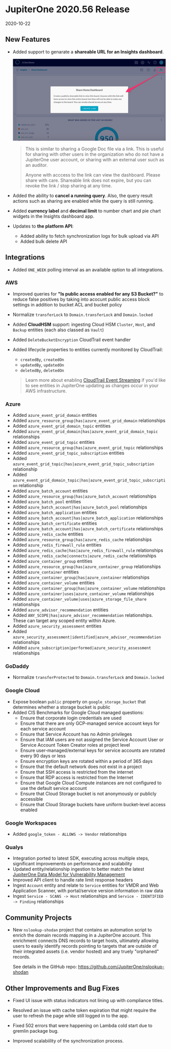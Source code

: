 # JupiterOne 2020.56 Release

2020-10-22

## New Features

- Added support to genarate a **shareable URL for an Insights dashboard**. 

  ![insights-dashboard-share-link](../assets/insights-dashboard-share-link.png)

  > This is similar to sharing a Google Doc file via a link. This is useful for sharing with other users 
  > in the organization who do not have a JupiterOne user account, or sharing with an external user such
  > as an auditor. 
  > 
  > Anyone with acccess to the link can view the dashboard. Please share with care. Shareable link does
  > not expire, but you can revoke the link / stop sharing at any time.

- Added the ability to **cancel a running query**. Also, the query result actions such as sharing are
  enabled while the query is still running.

- Added **currency label** and **decimal limit** to number chart and pie chart widgets in the Insights 
  dashboard app.

- Updates to **the platform API**:

  - Added ability to fetch synchronization logs for bulk upload via API
  - Added bulk delete API

## Integrations

- Added `ONE_WEEK` polling interval as an available option to all integrations.

### AWS

- Improved queries for **"Is public access enabled for any S3 Bucket?"** to reduce false positives 
  by taking into acocunt public access block settings in addition to bucket ACL and bucket policy
- Normalize `transferLock` to `Domain.transferLock` and `Domain.locked`
- Added **CloudHSM** support: ingesting Cloud HSM `Cluster`, `Host`, and `Backup` entities 
  (each also classed as `Vault`)
- Added `DeleteBucketEncryption` CloudTrail event handler
- Added lifecycle properties to entities currently monitored by CloudTrail:

  * `createdBy`, `createdOn`
  * `updatedBy`, `updatedOn`
  * `deletedBy`, `deletedOn`

  > Learn more about enabling [CloudTrail Event Streaming](https://support.jupiterone.io/hc/en-us/articles/360051794213-AWS-CloudTrail-Event-Streaming) 
  > if you'd like to see entities in JupiterOne updating as changes occur in your AWS infrastructure.

### Azure

- Added `azure_event_grid_domain` entities
- Added `azure_resource_group|has|azure_event_grid_domain` relationships
- Added `azure_event_grid_domain_topic` entities
- Added `azure_event_grid_domain|has|azure_event_grid_domain_topic`
  relationships
- Added `azure_event_grid_topic` entities
- Added `azure_resource_group|has|azure_event_grid_topic` relationships
- Added `azure_event_grid_topic_subscription` entities
- Added `azure_event_grid_topic|has|azure_event_grid_topic_subscription`
  relationship
- Added `azure_event_grid_domain_topic|has|azure_event_grid_topic_subscription`
  relationship
- Added `azure_batch_account` entities
- Added `azure_resource_group|has|azure_batch_account` relationships
- Added `azure_batch_pool` entities
- Added `azure_batch_account|has|azure_batch_pool` relationships
- Added `azure_batch_application` entities
- Added `azure_batch_account|has|azure_batch_application` relationships
- Added `azure_batch_certificate` entities
- Added `azure_batch_account|has|azure_batch_certificate` relationships
- Added `azure_redis_cache` entities
- Added `azure_resource_group|has|azure_redis_cache` relationships
- Added `azure_redis_firewall_rule` entities
- Added `azure_redis_cache|has|azure_redis_firewall_rule` relationships
- Added `azure_redis_cache|connects|azure_redis_cache` relationships
- Added `azure_container_group` entities
- Added `azure_resource_group|has|azure_container_group` relationships
- Added `azure_container` entities
- Added `azure_container_group|has|azure_container` relationships
- Added `azure_container_volume` entities
- Added `azure_container_group|has|azure_container_volume` relationships
- Added `azure_container|uses|azure_container_volume` relationships
- Added `azure_container_volume|uses|azure_storage_file_share` relationships
- Added `azure_advisor_recommendation` entities
- Added `ANY_SCOPE|has|azure_advisor_recommendation` relationships. These can
  target any scoped entity within Azure.
- Added `azure_security_assessment` entities
- Added `azure_security_assessment|identified|azure_advisor_recommendation`
  relationships
- Added `azure_subscription|performed|azure_security_assessment` relationships

### GoDaddy

- Normalize `transferProtected` to `Domain.transferLock` and `Domain.locked`

### Google Cloud

- Expose boolean `public` property on `google_storage_bucket` that determines
  whether a storage bucket is public
- Added CIS Benchmarks for Google Cloud managed questions:
  * Ensure that corporate login credentials are used
  * Ensure that there are only GCP-managed service account keys for each service account
  * Ensure that Service Account has no Admin privileges
  * Ensure that IAM users are not assigned the Service Account User or Service Account Token Creator roles at project level
  * Ensure user-managed/external keys for service accounts are rotated every 90 days or less
  * Ensure encryption keys are rotated within a period of 365 days
  * Ensure that the default network does not exist in a project
  * Ensure that SSH access is restricted from the internet
  * Ensure that RDP access is restricted from the Internet
  * Ensure that Google Cloud Compute instances are not configured to use the default service account
  * Ensure that Cloud Storage bucket is not anonymously or publicly accessible
  * Ensure that Cloud Storage buckets have uniform bucket-level access enabled

### Google Workspaces

- Added `google_token - ALLOWS -> Vendor` relationships

### Qualys

- Integration ported to latest SDK, executing across multiple steps, significant improvements on performance and scalability
- Updated entity/relationship ingestion to better match the latest 
  [JupiterOne Data Model for Vulnerability Management](https://support.jupiterone.io/hc/en-us/articles/360041429733-Data-Model-for-Vulnerability-Management)
- Improved API client to handle rate limit response headers
- Ingest `Account` entity and relate to `Service` entities for VMDR and Web Application Scanner, with portal/service version information in raw data
- Ingest `Service - SCANS -> Host` relationships and `Service - IDENTIFIED -> Finding` relationships

## Community Projects

- New `nslookup-shodan` project that contains an automation script to enrich the domain records mapping in a JupiterOne account. 
  This enrichment connects DNS records to target hosts, ultimately allowing users to easily identify records pointing to targets
  that are outside of their integrated assets (i.e. vendor hosted) and any truely "orphaned" records.

  See details in the GitHub repo: <https://github.com/JupiterOne/nslookup-shodan>

## Other Improvements and Bug Fixes

- Fixed UI issue with status indicators not lining up with compliance titles.

- Resolved an issue with cache token expiration that might require the user to refresh the page while still logged in to the app.

- Fixed 502 errors that were happening on Lambda cold start due to gremlin package bug.

- Improved scalabiility of the synchronization process.
